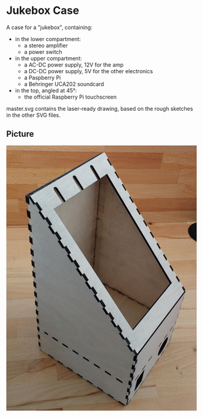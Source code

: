 # Jukebox Case

A case for a "jukebox", containing: 

* in the lower compartment:
     * a stereo amplifier
     * a power switch
* in the upper compartment:
     * a AC-DC power supply, 12V for the amp
     * a DC-DC power supply, 5V for the other electronics
     * a Paspberry Pi
     * a Behringer UCA202 soundcard
* in the top, angled at 45°:
     * the official Raspberry Pi touchscreen

master.svg contains the laser-ready drawing, based on the rough sketches in the other SVG files.

## Picture
![Lasered, sanded & assembled](photo01.jpg)
